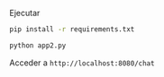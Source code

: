 Ejecutar

```bash
pip install -r requirements.txt

python app2.py
``` 


Acceder a `http://localhost:8080/chat`